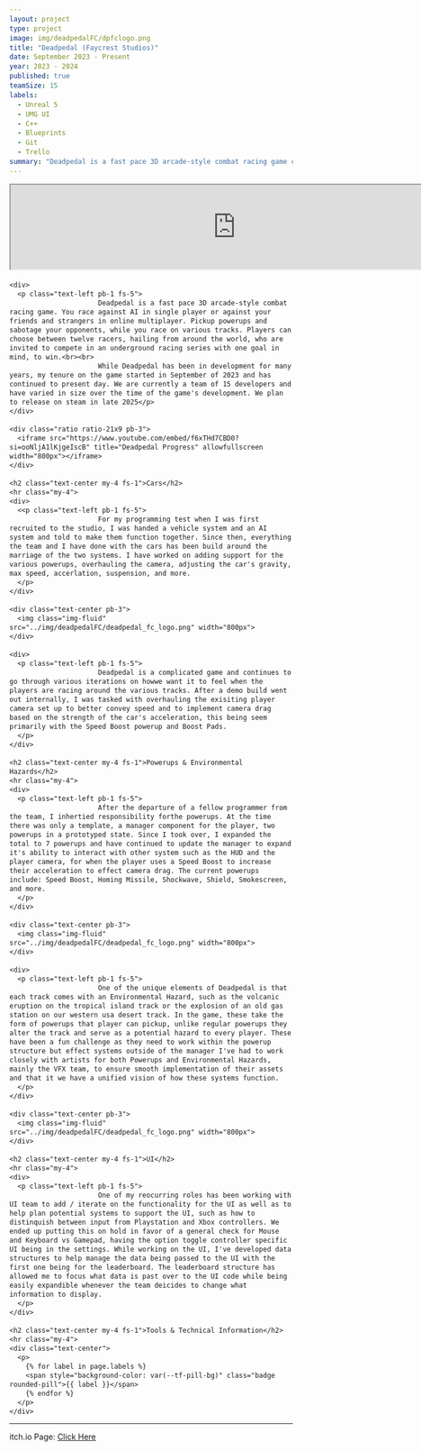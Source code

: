 ```yaml
---
layout: project
type: project
image: img/deadpedalFC/dpfclogo.png
title: "Deadpedal (Faycrest Studios)"
date: September 2023 - Present
year: 2023 - 2024
published: true
teamSize: 15
labels:
  - Unreal 5
  - UMG UI
  - C++
  - Blueprints
  - Git
  - Trello
summary: "Deadpedal is a fast pace 3D arcade-style combat racing game currently in development, where twelve racers from around the world are invited to compete in an underground race with one goal in mind, to win."
---
```


<script type='text/javascript'>
  window.smartlook||(function(d) {
    var o=smartlook=function(){ o.api.push(arguments)},h=d.getElementsByTagName('head')[0];
    var c=d.createElement('script');o.api=new Array();c.async=true;c.type='text/javascript';
    c.charset='utf-8';c.src='https://web-sdk.smartlook.com/recorder.js';h.appendChild(c);
    })(document);
    smartlook('init', '2fb05b8dec724caa0120461df1b0cf9bdc7826d4', { region: 'eu' });
</script>

<main>
  <div>
    <div class="ratio ratio-21x9 pb-3">
      <iframe src="https://www.youtube.com/embed/f6xTHd7CBD0?si=ooNljA1lKjgeIscB" title="Deadpedal Progress" allowfullscreen width="800px"></iframe>
    </div>
    
    <div>
      <p class="text-left pb-1 fs-5">
						  Deadpedal is a fast pace 3D arcade-style combat racing game. You race against AI in single player or against your friends and strangers in online multiplayer. Pickup powerups and sabotage your opponents, while you race on various tracks. Players can choose between twelve racers, hailing from around the world, who are invited to compete in an underground racing series with one goal in mind, to win.<br><br>
						  While Deadpedal has been in development for many years, my tenure on the game started in September of 2023 and has continued to present day. We are currently a team of 15 developers and have varied in size over the time of the game's development. We plan to release on steam in late 2025</p>
    </div>
    
    <div class="ratio ratio-21x9 pb-3">
      <iframe src="https://www.youtube.com/embed/f6xTHd7CBD0?si=ooNljA1lKjgeIscB" title="Deadpedal Progress" allowfullscreen width="800px"></iframe>
    </div>

    <h2 class="text-center my-4 fs-1">Cars</h2>
    <hr class="my-4">
    <div>
      <<p class="text-left pb-1 fs-5">
						  For my programming test when I was first recruited to the studio, I was handed a vehicle system and an AI system and told to make them function together. Since then, everything the team and I have done with the cars has been build around the marriage of the two systems. I have worked on adding support for the various powerups, overhauling the camera, adjusting the car's gravity, max speed, accerlation, suspension, and more. 
      </p>
    </div>

    <div class="text-center pb-3">
      <img class="img-fluid" src="../img/deadpedalFC/deadpedal_fc_logo.png" width="800px">
    </div>
    
    <div>
      <p class="text-left pb-1 fs-5">
						  Deadpedal is a complicated game and continues to go through various iterations on howwe want it to feel when the players are racing around the various tracks. After a demo build went out internally, I was tasked with overhauling the exisiting player camera set up to better convey speed and to implement camera drag based on the strength of the car's acceleration, this being seem primarily with the Speed Boost powerup and Boost Pads.
      </p>
    </div>
    
    <h2 class="text-center my-4 fs-1">Powerups & Environmental Hazards</h2>
    <hr class="my-4">
    <div>
      <p class="text-left pb-1 fs-5">
						  After the departure of a fellow programmer from the team, I inhertied responsibility forthe powerups. At the time there was only a template, a manager component for the player, two powerups in a prototyped state. Since I took over, I expanded the total to 7 powerups and have continued to update the manager to expand it's ability to interact with other system such as the HUD and the player camera, for when the player uses a Speed Boost to increase their acceleration to effect camera drag. The current powerups include: Speed Boost, Homing Missile, Shockwave, Shield, Smokescreen, and more.
      </p>
    </div>
    
    <div class="text-center pb-3">
      <img class="img-fluid" src="../img/deadpedalFC/deadpedal_fc_logo.png" width="800px">
    </div>
    
    <div>
      <p class="text-left pb-1 fs-5">
						  One of the unique elements of Deadpedal is that each track comes with an Environmental Hazard, such as the volcanic eruption on the tropical island track or the explosion of an old gas station on our western usa desert track. In the game, these take the form of powerups that player can pickup, unlike regular powerups they alter the track and serve as a potential hazard to every player. These have been a fun challenge as they need to work within the powerup structure but effect systems outside of the manager I've had to work closely with artists for both Powerups and Environmental Hazards, mainly the VFX team, to ensure smooth implementation of their assets and that it we have a unified vision of how these systems function.
      </p>
    </div>
    
    <div class="text-center pb-3">
      <img class="img-fluid" src="../img/deadpedalFC/deadpedal_fc_logo.png" width="800px">
    </div>

    <h2 class="text-center my-4 fs-1">UI</h2>
    <hr class="my-4">
    <div>
      <p class="text-left pb-1 fs-5">
						  One of my reocurring roles has been working with UI team to add / iterate on the functionality for the UI as well as to help plan potential systems to support the UI, such as how to distinquish between input from Playstation and Xbox controllers. We ended up putting this on hold in favor of a general check for Mouse and Keyboard vs Gamepad, having the option toggle controller specific UI being in the settings. While working on the UI, I've developed data structures to help manage the data being passed to the UI with the first one being for the leaderboard. The leaderboard structure has allowed me to focus what data is past over to the UI code while being easily expandible whenever the team deicides to change what information to display.
      </p>
    </div>

    <h2 class="text-center my-4 fs-1">Tools & Technical Information</h2> 
    <hr class="my-4">
    <div class="text-center">
      <p>
        {% for label in page.labels %}
        <span style="background-color: var(--tf-pill-bg)" class="badge rounded-pill">{{ label }}</span>
        {% endfor %}
      </p>
    </div>
 </div>
</main>

<hr class="my-4">

itch.io Page: <a href="https://faycrest.itch.io/deadpedal" target="_blank">Click Here</a>
